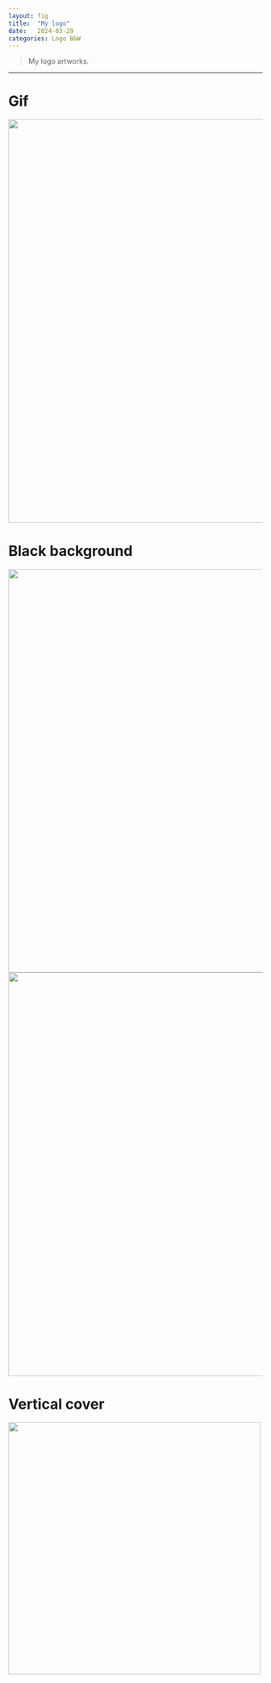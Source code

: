```yaml
---
layout: fig
title:  "My logo"
date:   2024-03-29 
categories: Logo B&W
---
```


> My logo artworks.

---

<div class="gallery">
<h1> Gif </h1>
<img align='center' src="{{ '/' | relative_url }}public/fig_post/Logo/1.GIF" width='800'>

<h1> Black background </h1>
<img align='center' src="{{ '/' | relative_url }}public/fig_post/Logo/2.PNG" width='800'>
<img align='center' src="{{ '/' | relative_url }}public/fig_post/Logo/3.PNG" width='800'>

<h1> Vertical cover </h1>
<img align='center' src="{{ '/' | relative_url }}public/fig_post/Logo/4.JPG" width='500'>

</div>
